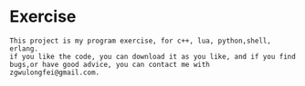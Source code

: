 Exercise
============================================


    This project is my program exercise, for c++, lua, python,shell, erlang.
    if you like the code, you can download it as you like, and if you find
    bugs,or have good advice, you can contact me with zgwulongfei@gmail.com.

